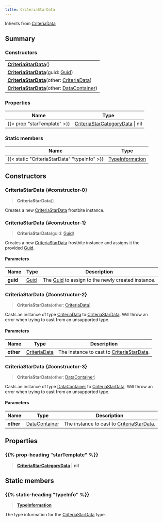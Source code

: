 ```yaml
---
title: CriteriaStarData
---
```


Inherits from [CriteriaData](/vext/ref/fb/criteriadata)

## Summary

### Constructors

|  |
| --- |
| **[CriteriaStarData](#constructor-0)**() |
| **[CriteriaStarData](#constructor-1)**(guid: [Guid](/vext/ref/shared/type/guid)) |
| **[CriteriaStarData](#constructor-2)**(other: [CriteriaData](/vext/ref/fb/criteriadata)) |
| **[CriteriaStarData](#constructor-3)**(other: [DataContainer](/vext/ref/shared/type/datacontainer)) |

### Properties

| Name | Type |
| ---- | ---- |
| {{< prop "starTemplate" >}} | [CriteriaStarCategoryData](/vext/ref/fb/criteriastarcategorydata) \| nil |

### Static members

| Name | Type |
| ---- | ---- |
| {{< static "CriteriaStarData" "typeInfo" >}} | [TypeInformation](/vext/ref/shared/type/typeinformation) |

## Constructors

### CriteriaStarData {#constructor-0}

> **CriteriaStarData**()

Creates a new [CriteriaStarData](/vext/ref/fb/criteriastardata) frostbite instance.

### CriteriaStarData {#constructor-1}

> **CriteriaStarData**(guid: [Guid](/vext/ref/shared/type/guid))

Creates a new [CriteriaStarData](/vext/ref/fb/criteriastardata) frostbite instance and assigns it the provided [Guid](/vext/ref/shared/type/guid).

#### Parameters

| Name | Type | Description |
| ---- | ---- | ----------- |
| **guid** | [Guid](/vext/ref/shared/type/guid) | The [Guid](/vext/ref/shared/type/guid) to assign to the newly created instance. |

### CriteriaStarData {#constructor-2}

> **CriteriaStarData**(other: [CriteriaData](/vext/ref/fb/criteriadata))

Casts an instance of type [CriteriaData](/vext/ref/fb/criteriadata) to [CriteriaStarData](/vext/ref/fb/criteriastardata). Will throw an error when trying to cast from an unsupported type.

#### Parameters

| Name | Type | Description |
| ---- | ---- | ----------- |
| **other** | [CriteriaData](/vext/ref/fb/criteriadata) | The instance to cast to [CriteriaStarData](/vext/ref/fb/criteriastardata). |

### CriteriaStarData {#constructor-3}

> **CriteriaStarData**(other: [DataContainer](/vext/ref/shared/type/datacontainer))

Casts an instance of type [DataContainer](/vext/ref/shared/type/datacontainer) to [CriteriaStarData](/vext/ref/fb/criteriastardata). Will throw an error when trying to cast from an unsupported type.

#### Parameters

| Name | Type | Description |
| ---- | ---- | ----------- |
| **other** | [DataContainer](/vext/ref/shared/type/datacontainer) | The instance to cast to [CriteriaStarData](/vext/ref/fb/criteriastardata). |

## Properties

### {{% prop-heading "starTemplate" %}}

> **[CriteriaStarCategoryData](/vext/ref/fb/criteriastarcategorydata)** \| **nil**

## Static members

### {{% static-heading "typeInfo" %}}

> **[TypeInformation](/vext/ref/shared/type/typeinformation)**

The type information for the [CriteriaStarData](/vext/ref/fb/criteriastardata) type.

